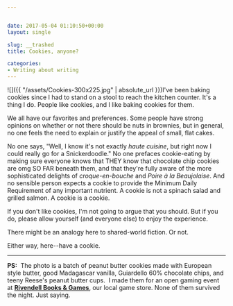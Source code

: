 ```yaml
---


date: 2017-05-04 01:10:50+00:00
layout: single

slug: __trashed
title: Cookies, anyone?

categories:
- Writing about writing
---
```


![]({{ "/assets/Cookies-300x225.jpg" | absolute_url }})I've been baking cookies since I had to stand on a stool to reach the kitchen counter. It's a thing I do. People like cookies, and I like baking cookies for them.

We all have our favorites and preferences. Some people have strong opinions on whether or not there should be nuts in brownies, but in general, no one feels the need to explain or justify the appeal of small, flat cakes.

No one says, "Well, I know it's not exactly _haute cuisine_, but right now I could really go for a Snickerdoodle." No one prefaces cookie-eating by making sure everyone knows that THEY know that chocolate chip cookies are omg SO FAR beneath them, and that they're fully aware of the more sophisticated delights of _croque-en-bouche_ and _Poire à la Beaujolaise_. And no sensible person expects a cookie to provide the Minimum Daily Requirement of any important nutrient. A cookie is not a spinach salad and grilled salmon. A cookie is a cookie.

If you don't like cookies, I'm not going to argue that you should. But if you do, please allow yourself (and everyone else) to enjoy the experience.

There might be an analogy here to shared-world fiction. Or not.

Either way, here--have a cookie.



* * *



**PS:**  The photo is a batch of peanut butter cookies made with European style butter, good Madagascar vanilla, Guiardello 60% chocolate chips, and teeny Reese's peanut butter cups.  I made them for an open gaming event at [**Rivendell Books & Games**](http://rivendellbooksandgames.com), our local game store. None of them survived the night. Just saying.
